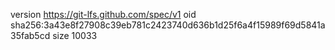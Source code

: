 version https://git-lfs.github.com/spec/v1
oid sha256:3a43e8f27908c39eb781c2423740d636b1d25f6a4f15989f69d5841a35fab5cd
size 10033
